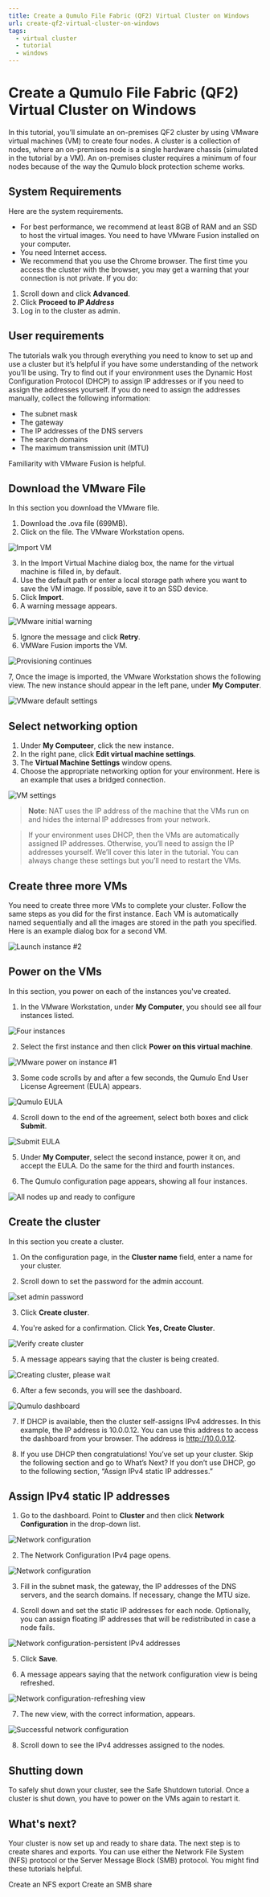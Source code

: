 ```yaml
---
title: Create a Qumulo File Fabric (QF2) Virtual Cluster on Windows
url: create-qf2-virtual-cluster-on-windows
tags:
  - virtual cluster
  - tutorial
  - windows
---
```

# Create a Qumulo File Fabric (QF2) Virtual Cluster on Windows

In this tutorial, you’ll simulate an on-premises QF2 cluster by using VMware virtual machines (VM) to create four nodes. A cluster is a collection of nodes, where an on-premises node is a single hardware chassis (simulated in the tutorial by a VM). An on-premises cluster requires a minimum of four nodes because of the way the Qumulo block protection scheme works.

## System Requirements
Here are the system requirements.

* For best performance, we recommend at least 8GB of RAM and an SSD to host the virtual images.
You need to have VMware Fusion installed on your computer.
* You need Internet access.
* We recommend that you use the Chrome browser. The first time you access the cluster with the browser, you may get a warning that your connection is not private. If you do:
1. Scroll down and click **Advanced**.
2. Click **Proceed to *IP Address***
3. Log in to the cluster as admin.

## User requirements
The tutorials walk you through everything you need to know to set up and use a cluster but it’s helpful if you have some understanding of the network you’ll be using. Try to find out if your environment uses the Dynamic Host Configuration Protocol (DHCP) to assign IP addresses or if you need to assign the addresses yourself. If you do need to assign the addresses manually, collect the following information:

* The subnet mask
* The gateway
* The IP addresses of the DNS servers
* The search domains
* The maximum transmission unit (MTU)

Familiarity with VMware Fusion is helpful.

## Download the VMware File
In this section you download the VMware file. 

1. Download the .ova file (699MB). 
2. Click on the file. The VMware Workstation opens.
 
 ![Import VM](images/vmware-start-1.png)

 3. In the Import Virtual Machine dialog box, the name for the virtual machine is filled in, by default.
4. Use the default path or enter a local storage path where you want to save the VM image. If possible, save it to an SSD device.
3. Click **Import**. 
4. A warning message appears.

![VMware initial warning](images/vmware-warning.png)

5. Ignore the message and click **Retry**.
6. VMWare Fusion imports the VM.

![Provisioning continues](images/vmware-continues.png)

7, Once the image is imported, the VMware Workstation shows the following view. The new instance should appear in the left pane, under **My Computer**.

![VMware default settings](images/vmwaredefault.png)

## Select networking option
1. Under **My Computeer**, click the new instance.
2. In the right pane, click **Edit virtual machine settings**.
3. The **Virtual Machine Settings** window opens.
4. Choose the appropriate networking option for your environment. Here is an example that uses a bridged connection.

![VM settings](images/vmware-networksetting.png)

>**Note**: NAT uses the IP address of the machine that the VMs run on and hides the internal IP addresses from your network.

>If your environment uses DHCP, then the VMs are automatically assigned IP addresses. Otherwise, you’ll need to assign the IP addresses yourself. We’ll cover this later in the tutorial. You can always change these settings but you’ll need to restart the VMs.

## Create three more VMs

You need to create three more VMs to complete your cluster. Follow the same steps as you did for the first instance. Each VM is automatically named sequentially and all the images are stored in the path you specified. Here is an example dialog box for a second VM.

![Launch instance #2](images/vmware-instance2.png)

## Power on the VMs
In this section, you power on each of the instances you've created.

1. In the VMware Workstation, under **My Computer**, you should see all four instances listed.

![Four instances](images/vmware-4instances.png)

2. Select the first instance and then click **Power on this virtual machine**.

![VMware power on instance #1](images/vmware-poweron1.png)

3. Some code scrolls by and after a few seconds, the Qumulo End User License Agreement (EULA) appears.

![Qumulo EULA](images/vmware-eula-1.png)

4. Scroll down to the end of the agreement, select both boxes and click **Submit**.

![Submit EULA](images/vmware-eula-accept.png)

5. Under **My Computer**, select the second instance, power it on, and accept the EULA. Do the same for the third and fourth instances.

6. The Qumulo configuration page appears, showing all four instances.

![All nodes up and ready to configure](images/vmware-4nodes-up.png)

## Create the cluster
In this section you create a cluster.

1. On the configuration page, in the **Cluster name** field, enter a name for your cluster.

2. Scroll down to set the password for the admin account.

![set admin password](images/vmware-setadminpassword.png)

3. Click **Create cluster**.

4. You're asked for a confirmation. Click **Yes, Create Cluster**. 

![Verify create cluster](images/vmware-createcluster-verify.png)

5. A message appears saying that the cluster is being created.

![Creating cluster, please wait](images/vmware-creatingcluster.png)

6. After a few seconds, you will see the dashboard.

![Qumulo dashboard](images/vmware-cluster-is-up.png)

7. If DHCP is available, then the cluster  self-assigns IPv4 addresses. In this example, the  IP address is 10.0.0.12. You can use this address to access the dashboard from your browser. The address is http://10.0.0.12.

8. If you use DHCP then congratulations! You’ve set up your cluster. Skip the following section and go to What’s Next? If you don’t use DHCP, go to the following section, “Assign IPv4 static IP addresses.” 

## Assign IPv4 static IP addresses

1. Go to the dashboard. Point to **Cluster** and then click **Network Configuration** in the drop-down list.

![Network configuration](images/cluster-network-configuration.png)

2. The Network Configuration IPv4 page opens. 

![Network configuration](images/network-config-static-1.png)

3. Fill in the subnet mask, the gateway, the IP addresses of the DNS servers, and the search domains. If necessary, change the MTU size.

4. Scroll down and set the static IP addresses for each node. Optionally, you can assign floating IP addresses that will be redistributed in case a node fails.

![Network configuration-persistent IPv4 addresses](images/network-config-2-staticIPs.png)

5. Click **Save**.

6. A message appears saying that the network configuration view is being refreshed.

![Network configuration-refreshing view](images/network-configuration-refreshingview.png)

7. The new view, with the correct information, appears.

![Successful network configuration](images/network-configuration-successful.png)

8. Scroll down to see the IPv4 addresses assigned to the nodes.

## Shutting down
To safely shut down your cluster, see the Safe Shutdown tutorial. Once a cluster is shut down, you have to power on the VMs again to restart it.

## What's next?

Your cluster is now set up and ready to share data. The next step is to create shares and exports. You can use either the Network File System (NFS) protocol or the Server Message Block (SMB) protocol. You might find these tutorials helpful.

Create an NFS export
Create an SMB share


 








